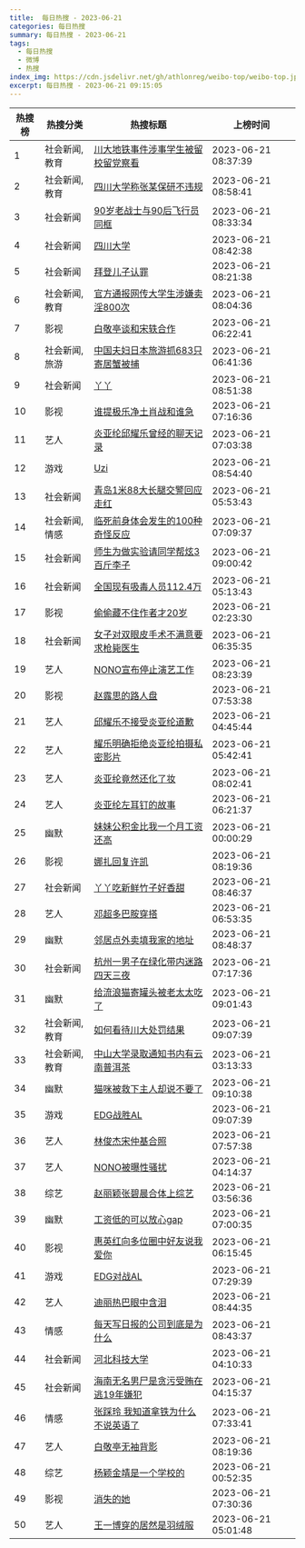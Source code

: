 ```yaml
---
title:  每日热搜 - 2023-06-21
categories: 每日热搜
summary: 每日热搜 - 2023-06-21
tags:
  - 每日热搜
  - 微博
  - 热搜
index_img: https://cdn.jsdelivr.net/gh/athlonreg/weibo-top/weibo-top.jpeg
excerpt: 每日热搜 - 2023-06-21 09:15:05
---
```


| 热搜榜 | 热搜分类 | 热搜标题 | 上榜时间 |
| --- | --- | --- | --- |
| 1 | 社会新闻,教育 | [川大地铁事件涉事学生被留校留党察看](https://s.weibo.com/weibo%3Fq%3D%2523%E5%B7%9D%E5%A4%A7%E5%9C%B0%E9%93%81%E4%BA%8B%E4%BB%B6%E6%B6%89%E4%BA%8B%E5%AD%A6%E7%94%9F%E8%A2%AB%E7%95%99%E6%A0%A1%E7%95%99%E5%85%9A%E5%AF%9F%E7%9C%8B%2523) | 2023-06-21 08:37:39 | 
| 2 | 社会新闻,教育 | [四川大学称张某保研不违规](https://s.weibo.com/weibo%3Fq%3D%2523%E5%9B%9B%E5%B7%9D%E5%A4%A7%E5%AD%A6%E7%A7%B0%E5%BC%A0%E6%9F%90%E4%BF%9D%E7%A0%94%E4%B8%8D%E8%BF%9D%E8%A7%84%2523) | 2023-06-21 08:58:41 | 
| 3 | 社会新闻 | [90岁老战士与90后飞行员同框](https://s.weibo.com/weibo%3Fq%3D%252390%E5%B2%81%E8%80%81%E6%88%98%E5%A3%AB%E4%B8%8E90%E5%90%8E%E9%A3%9E%E8%A1%8C%E5%91%98%E5%90%8C%E6%A1%86%2523) | 2023-06-21 08:33:34 | 
| 4 | 社会新闻 | [四川大学](https://s.weibo.com/weibo%3Fq%3D%2523%E5%9B%9B%E5%B7%9D%E5%A4%A7%E5%AD%A6%2523) | 2023-06-21 08:42:38 | 
| 5 | 社会新闻 | [拜登儿子认罪](https://s.weibo.com/weibo%3Fq%3D%2523%E6%8B%9C%E7%99%BB%E5%84%BF%E5%AD%90%E8%AE%A4%E7%BD%AA%2523) | 2023-06-21 08:21:38 | 
| 6 | 社会新闻,教育 | [官方通报网传大学生涉嫌卖淫800次](https://s.weibo.com/weibo%3Fq%3D%2523%E5%AE%98%E6%96%B9%E9%80%9A%E6%8A%A5%E7%BD%91%E4%BC%A0%E5%A4%A7%E5%AD%A6%E7%94%9F%E6%B6%89%E5%AB%8C%E5%8D%96%E6%B7%AB800%E6%AC%A1%2523) | 2023-06-21 08:04:36 | 
| 7 | 影视 | [白敬亭谈和宋轶合作](https://s.weibo.com/weibo%3Fq%3D%2523%E7%99%BD%E6%95%AC%E4%BA%AD%E8%B0%88%E5%92%8C%E5%AE%8B%E8%BD%B6%E5%90%88%E4%BD%9C%2523) | 2023-06-21 06:22:41 | 
| 8 | 社会新闻,旅游 | [中国夫妇日本旅游抓683只寄居蟹被捕](https://s.weibo.com/weibo%3Fq%3D%2523%E4%B8%AD%E5%9B%BD%E5%A4%AB%E5%A6%87%E6%97%A5%E6%9C%AC%E6%97%85%E6%B8%B8%E6%8A%93683%E5%8F%AA%E5%AF%84%E5%B1%85%E8%9F%B9%E8%A2%AB%E6%8D%95%2523) | 2023-06-21 06:41:36 | 
| 9 | 社会新闻 | [丫丫](https://s.weibo.com/weibo%3Fq%3D%2523%E4%B8%AB%E4%B8%AB%2523) | 2023-06-21 08:51:38 | 
| 10 | 影视 | [谁提极乐净土肖战和谁急](https://s.weibo.com/weibo%3Fq%3D%2523%E8%B0%81%E6%8F%90%E6%9E%81%E4%B9%90%E5%87%80%E5%9C%9F%E8%82%96%E6%88%98%E5%92%8C%E8%B0%81%E6%80%A5%2523) | 2023-06-21 07:16:36 | 
| 11 | 艺人 | [炎亚纶邱耀乐曾经的聊天记录](https://s.weibo.com/weibo%3Fq%3D%2523%E7%82%8E%E4%BA%9A%E7%BA%B6%E9%82%B1%E8%80%80%E4%B9%90%E6%9B%BE%E7%BB%8F%E7%9A%84%E8%81%8A%E5%A4%A9%E8%AE%B0%E5%BD%95%2523) | 2023-06-21 07:03:38 | 
| 12 | 游戏 | [Uzi](https://s.weibo.com/weibo%3Fq%3D%2523Uzi%2523) | 2023-06-21 08:54:40 | 
| 13 | 社会新闻 | [青岛1米88大长腿交警回应走红](https://s.weibo.com/weibo%3Fq%3D%2523%E9%9D%92%E5%B2%9B1%E7%B1%B388%E5%A4%A7%E9%95%BF%E8%85%BF%E4%BA%A4%E8%AD%A6%E5%9B%9E%E5%BA%94%E8%B5%B0%E7%BA%A2%2523) | 2023-06-21 05:53:43 | 
| 14 | 社会新闻,情感 | [临死前身体会发生的100种奇怪反应](https://s.weibo.com/weibo%3Fq%3D%2523%E4%B8%B4%E6%AD%BB%E5%89%8D%E8%BA%AB%E4%BD%93%E4%BC%9A%E5%8F%91%E7%94%9F%E7%9A%84100%E7%A7%8D%E5%A5%87%E6%80%AA%E5%8F%8D%E5%BA%94%2523) | 2023-06-21 07:09:37 | 
| 15 | 社会新闻 | [师生为做实验请同学帮炫3百斤李子](https://s.weibo.com/weibo%3Fq%3D%2523%E5%B8%88%E7%94%9F%E4%B8%BA%E5%81%9A%E5%AE%9E%E9%AA%8C%E8%AF%B7%E5%90%8C%E5%AD%A6%E5%B8%AE%E7%82%AB3%E7%99%BE%E6%96%A4%E6%9D%8E%E5%AD%90%2523) | 2023-06-21 09:00:42 | 
| 16 | 社会新闻 | [全国现有吸毒人员112.4万](https://s.weibo.com/weibo%3Fq%3D%2523%E5%85%A8%E5%9B%BD%E7%8E%B0%E6%9C%89%E5%90%B8%E6%AF%92%E4%BA%BA%E5%91%98112.4%E4%B8%87%2523) | 2023-06-21 05:13:43 | 
| 17 | 影视 | [偷偷藏不住作者才20岁](https://s.weibo.com/weibo%3Fq%3D%2523%E5%81%B7%E5%81%B7%E8%97%8F%E4%B8%8D%E4%BD%8F%E4%BD%9C%E8%80%85%E6%89%8D20%E5%B2%81%2523) | 2023-06-21 02:23:30 | 
| 18 | 社会新闻 | [女子对双眼皮手术不满意要求枪毙医生](https://s.weibo.com/weibo%3Fq%3D%2523%E5%A5%B3%E5%AD%90%E5%AF%B9%E5%8F%8C%E7%9C%BC%E7%9A%AE%E6%89%8B%E6%9C%AF%E4%B8%8D%E6%BB%A1%E6%84%8F%E8%A6%81%E6%B1%82%E6%9E%AA%E6%AF%99%E5%8C%BB%E7%94%9F%2523) | 2023-06-21 06:35:35 | 
| 19 | 艺人 | [NONO宣布停止演艺工作](https://s.weibo.com/weibo%3Fq%3D%2523NONO%E5%AE%A3%E5%B8%83%E5%81%9C%E6%AD%A2%E6%BC%94%E8%89%BA%E5%B7%A5%E4%BD%9C%2523) | 2023-06-21 08:23:39 | 
| 20 | 影视 | [赵露思的路人盘](https://s.weibo.com/weibo%3Fq%3D%2523%E8%B5%B5%E9%9C%B2%E6%80%9D%E7%9A%84%E8%B7%AF%E4%BA%BA%E7%9B%98%2523) | 2023-06-21 07:53:38 | 
| 21 | 艺人 | [邱耀乐不接受炎亚纶道歉](https://s.weibo.com/weibo%3Fq%3D%2523%E9%82%B1%E8%80%80%E4%B9%90%E4%B8%8D%E6%8E%A5%E5%8F%97%E7%82%8E%E4%BA%9A%E7%BA%B6%E9%81%93%E6%AD%89%2523) | 2023-06-21 04:45:44 | 
| 22 | 艺人 | [耀乐明确拒绝炎亚纶拍摄私密影片](https://s.weibo.com/weibo%3Fq%3D%2523%E8%80%80%E4%B9%90%E6%98%8E%E7%A1%AE%E6%8B%92%E7%BB%9D%E7%82%8E%E4%BA%9A%E7%BA%B6%E6%8B%8D%E6%91%84%E7%A7%81%E5%AF%86%E5%BD%B1%E7%89%87%2523) | 2023-06-21 05:42:41 | 
| 23 | 艺人 | [炎亚纶竟然还化了妆](https://s.weibo.com/weibo%3Fq%3D%2523%E7%82%8E%E4%BA%9A%E7%BA%B6%E7%AB%9F%E7%84%B6%E8%BF%98%E5%8C%96%E4%BA%86%E5%A6%86%2523) | 2023-06-21 08:02:41 | 
| 24 | 艺人 | [炎亚纶左耳钉的故事](https://s.weibo.com/weibo%3Fq%3D%2523%E7%82%8E%E4%BA%9A%E7%BA%B6%E5%B7%A6%E8%80%B3%E9%92%89%E7%9A%84%E6%95%85%E4%BA%8B%2523) | 2023-06-21 06:21:37 | 
| 25 | 幽默 | [妹妹公积金比我一个月工资还高](https://s.weibo.com/weibo%3Fq%3D%2523%E5%A6%B9%E5%A6%B9%E5%85%AC%E7%A7%AF%E9%87%91%E6%AF%94%E6%88%91%E4%B8%80%E4%B8%AA%E6%9C%88%E5%B7%A5%E8%B5%84%E8%BF%98%E9%AB%98%2523) | 2023-06-21 00:00:29 | 
| 26 | 影视 | [娜扎回复许凯](https://s.weibo.com/weibo%3Fq%3D%2523%E5%A8%9C%E6%89%8E%E5%9B%9E%E5%A4%8D%E8%AE%B8%E5%87%AF%2523) | 2023-06-21 08:19:36 | 
| 27 | 社会新闻 | [丫丫吃新鲜竹子好香甜](https://s.weibo.com/weibo%3Fq%3D%2523%E4%B8%AB%E4%B8%AB%E5%90%83%E6%96%B0%E9%B2%9C%E7%AB%B9%E5%AD%90%E5%A5%BD%E9%A6%99%E7%94%9C%2523) | 2023-06-21 08:46:37 | 
| 28 | 艺人 | [邓超多巴胺穿搭](https://s.weibo.com/weibo%3Fq%3D%2523%E9%82%93%E8%B6%85%E5%A4%9A%E5%B7%B4%E8%83%BA%E7%A9%BF%E6%90%AD%2523) | 2023-06-21 06:53:35 | 
| 29 | 幽默 | [邻居点外卖填我家的地址](https://s.weibo.com/weibo%3Fq%3D%2523%E9%82%BB%E5%B1%85%E7%82%B9%E5%A4%96%E5%8D%96%E5%A1%AB%E6%88%91%E5%AE%B6%E7%9A%84%E5%9C%B0%E5%9D%80%2523) | 2023-06-21 08:48:37 | 
| 30 | 社会新闻 | [杭州一男子在绿化带内迷路四天三夜](https://s.weibo.com/weibo%3Fq%3D%2523%E6%9D%AD%E5%B7%9E%E4%B8%80%E7%94%B7%E5%AD%90%E5%9C%A8%E7%BB%BF%E5%8C%96%E5%B8%A6%E5%86%85%E8%BF%B7%E8%B7%AF%E5%9B%9B%E5%A4%A9%E4%B8%89%E5%A4%9C%2523) | 2023-06-21 07:17:36 | 
| 31 | 幽默 | [给流浪猫寄罐头被老太太吃了](https://s.weibo.com/weibo%3Fq%3D%2523%E7%BB%99%E6%B5%81%E6%B5%AA%E7%8C%AB%E5%AF%84%E7%BD%90%E5%A4%B4%E8%A2%AB%E8%80%81%E5%A4%AA%E5%A4%AA%E5%90%83%E4%BA%86%2523) | 2023-06-21 09:01:43 | 
| 32 | 社会新闻,教育 | [如何看待川大处罚结果](https://s.weibo.com/weibo%3Fq%3D%2523%E5%A6%82%E4%BD%95%E7%9C%8B%E5%BE%85%E5%B7%9D%E5%A4%A7%E5%A4%84%E7%BD%9A%E7%BB%93%E6%9E%9C%2523) | 2023-06-21 09:07:39 | 
| 33 | 社会新闻,教育 | [中山大学录取通知书内有云南普洱茶](https://s.weibo.com/weibo%3Fq%3D%2523%E4%B8%AD%E5%B1%B1%E5%A4%A7%E5%AD%A6%E5%BD%95%E5%8F%96%E9%80%9A%E7%9F%A5%E4%B9%A6%E5%86%85%E6%9C%89%E4%BA%91%E5%8D%97%E6%99%AE%E6%B4%B1%E8%8C%B6%2523) | 2023-06-21 03:13:33 | 
| 34 | 幽默 | [猫咪被救下主人却说不要了](https://s.weibo.com/weibo%3Fq%3D%2523%E7%8C%AB%E5%92%AA%E8%A2%AB%E6%95%91%E4%B8%8B%E4%B8%BB%E4%BA%BA%E5%8D%B4%E8%AF%B4%E4%B8%8D%E8%A6%81%E4%BA%86%2523) | 2023-06-21 09:10:38 | 
| 35 | 游戏 | [EDG战胜AL](https://s.weibo.com/weibo%3Fq%3D%2523EDG%E6%88%98%E8%83%9CAL%2523) | 2023-06-21 09:07:39 | 
| 36 | 艺人 | [林俊杰宋仲基合照](https://s.weibo.com/weibo%3Fq%3D%2523%E6%9E%97%E4%BF%8A%E6%9D%B0%E5%AE%8B%E4%BB%B2%E5%9F%BA%E5%90%88%E7%85%A7%2523) | 2023-06-21 07:57:38 | 
| 37 | 艺人 | [NONO被曝性骚扰](https://s.weibo.com/weibo%3Fq%3D%2523NONO%E8%A2%AB%E6%9B%9D%E6%80%A7%E9%AA%9A%E6%89%B0%2523) | 2023-06-21 04:14:37 | 
| 38 | 综艺 | [赵丽颖张碧晨合体上综艺](https://s.weibo.com/weibo%3Fq%3D%2523%E8%B5%B5%E4%B8%BD%E9%A2%96%E5%BC%A0%E7%A2%A7%E6%99%A8%E5%90%88%E4%BD%93%E4%B8%8A%E7%BB%BC%E8%89%BA%2523) | 2023-06-21 03:56:36 | 
| 39 | 幽默 | [工资低的可以放心gap](https://s.weibo.com/weibo%3Fq%3D%2523%E5%B7%A5%E8%B5%84%E4%BD%8E%E7%9A%84%E5%8F%AF%E4%BB%A5%E6%94%BE%E5%BF%83gap%2523) | 2023-06-21 07:00:35 | 
| 40 | 影视 | [惠英红向多位圈中好友说我爱你](https://s.weibo.com/weibo%3Fq%3D%2523%E6%83%A0%E8%8B%B1%E7%BA%A2%E5%90%91%E5%A4%9A%E4%BD%8D%E5%9C%88%E4%B8%AD%E5%A5%BD%E5%8F%8B%E8%AF%B4%E6%88%91%E7%88%B1%E4%BD%A0%2523) | 2023-06-21 06:15:45 | 
| 41 | 游戏 | [EDG对战AL](https://s.weibo.com/weibo%3Fq%3D%2523EDG%E5%AF%B9%E6%88%98AL%2523) | 2023-06-21 07:29:39 | 
| 42 | 艺人 | [迪丽热巴眼中含泪](https://s.weibo.com/weibo%3Fq%3D%2523%E8%BF%AA%E4%B8%BD%E7%83%AD%E5%B7%B4%E7%9C%BC%E4%B8%AD%E5%90%AB%E6%B3%AA%2523) | 2023-06-21 08:44:35 | 
| 43 | 情感 | [每天写日报的公司到底是为什么](https://s.weibo.com/weibo%3Fq%3D%2523%E6%AF%8F%E5%A4%A9%E5%86%99%E6%97%A5%E6%8A%A5%E7%9A%84%E5%85%AC%E5%8F%B8%E5%88%B0%E5%BA%95%E6%98%AF%E4%B8%BA%E4%BB%80%E4%B9%88%2523) | 2023-06-21 08:43:37 | 
| 44 | 社会新闻 | [河北科技大学](https://s.weibo.com/weibo%3Fq%3D%2523%E6%B2%B3%E5%8C%97%E7%A7%91%E6%8A%80%E5%A4%A7%E5%AD%A6%2523) | 2023-06-21 04:10:33 | 
| 45 | 社会新闻 | [海南无名男尸是贪污受贿在逃19年嫌犯](https://s.weibo.com/weibo%3Fq%3D%2523%E6%B5%B7%E5%8D%97%E6%97%A0%E5%90%8D%E7%94%B7%E5%B0%B8%E6%98%AF%E8%B4%AA%E6%B1%A1%E5%8F%97%E8%B4%BF%E5%9C%A8%E9%80%8319%E5%B9%B4%E5%AB%8C%E7%8A%AF%2523) | 2023-06-21 04:15:37 | 
| 46 | 情感 | [张踩玲 我知道拿铁为什么不说英语了](https://s.weibo.com/weibo%3Fq%3D%2523%E5%BC%A0%E8%B8%A9%E7%8E%B2%20%E6%88%91%E7%9F%A5%E9%81%93%E6%8B%BF%E9%93%81%E4%B8%BA%E4%BB%80%E4%B9%88%E4%B8%8D%E8%AF%B4%E8%8B%B1%E8%AF%AD%E4%BA%86%2523) | 2023-06-21 07:33:41 | 
| 47 | 艺人 | [白敬亭无袖背影](https://s.weibo.com/weibo%3Fq%3D%2523%E7%99%BD%E6%95%AC%E4%BA%AD%E6%97%A0%E8%A2%96%E8%83%8C%E5%BD%B1%2523) | 2023-06-21 08:19:36 | 
| 48 | 综艺 | [杨颖金靖是一个学校的](https://s.weibo.com/weibo%3Fq%3D%2523%E6%9D%A8%E9%A2%96%E9%87%91%E9%9D%96%E6%98%AF%E4%B8%80%E4%B8%AA%E5%AD%A6%E6%A0%A1%E7%9A%84%2523) | 2023-06-21 00:52:35 | 
| 49 | 影视 | [消失的她](https://s.weibo.com/weibo%3Fq%3D%2523%E6%B6%88%E5%A4%B1%E7%9A%84%E5%A5%B9%2523) | 2023-06-21 07:30:36 | 
| 50 | 艺人 | [王一博穿的居然是羽绒服](https://s.weibo.com/weibo%3Fq%3D%2523%E7%8E%8B%E4%B8%80%E5%8D%9A%E7%A9%BF%E7%9A%84%E5%B1%85%E7%84%B6%E6%98%AF%E7%BE%BD%E7%BB%92%E6%9C%8D%2523) | 2023-06-21 05:01:48 | 
